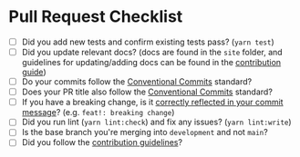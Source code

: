 # Pull Request Checklist

- [ ] Did you add new tests and confirm existing tests pass? (`yarn test`)
- [ ] Did you update relevant docs? (docs are found in the `site` folder, and guidelines for updating/adding docs can be found in the [contribution guide](https://github.com/alchemyplatform/aa-sdk/blob/main/CONTRIBUTING.md))
- [ ] Do your commits follow the [Conventional Commits](https://www.conventionalcommits.org/en/v1.0.0/) standard?
- [ ] Does your PR title also follow the [Conventional Commits](https://www.conventionalcommits.org/en/v1.0.0/) standard?
- [ ] If you have a breaking change, is it [correctly reflected in your commit message](https://www.conventionalcommits.org/en/v1.0.0/#examples)? (e.g. `feat!: breaking change`)
- [ ] Did you run lint (`yarn lint:check`) and fix any issues? (`yarn lint:write`)
- [ ] Is the base branch you're merging into `development` and not `main`?
- [ ] Did you follow the [contribution guidelines](https://github.com/alchemyplatform/aa-sdk/blob/main/CONTRIBUTING.md)?
